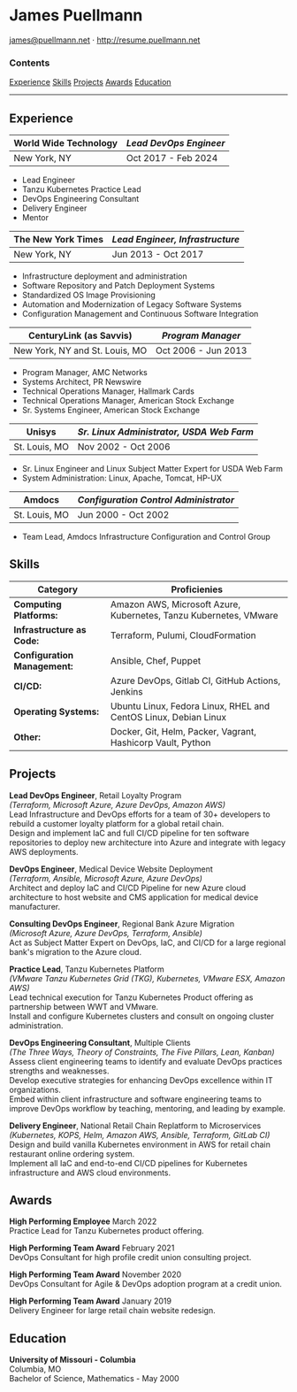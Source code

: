 # James Puellmann

james@puellmann.net $\cdot$ http://resume.puellmann.net

### Contents
[Experience](#Experience)
[Skills](#Skills)
[Projects](#Projects)
[Awards](#Awards)
[Education](#Education)

----

## Experience

| **World Wide Technology** | _Lead DevOps Engineer_ |
| ------------------------- | ---------------------- |
| New York, NY              | Oct 2017 - Feb 2024    |

- Lead Engineer
- Tanzu Kubernetes Practice Lead
- DevOps Engineering Consultant
- Delivery Engineer
- Mentor

| **The New York Times** | _Lead Engineer, Infrastructure_ |
| ---------------------- | ------------------------------- |
| New York, NY           | Jun 2013 - Oct 2017             |

- Infrastructure deployment and administration
- Software Repository and Patch Deployment Systems
- Standardized OS Image Provisioning
- Automation and Modernization of Legacy Software Systems
- Configuration Management and Continuous Software Integration

| **CenturyLink (as Savvis)**    | _Program Manager_   |
| ------------------------------ | ------------------- |
| New York, NY and St. Louis, MO | Oct 2006 - Jun 2013 |

- Program Manager, AMC Networks
- Systems Architect, PR Newswire
- Technical Operations Manager, Hallmark Cards
- Technical Operations Manager, American Stock Exchange
- Sr. Systems Engineer, American Stock Exchange

| **Unisys**    | _Sr. Linux Administrator, USDA Web Farm_ |
| ------------- | ---------------------------------------- |
| St. Louis, MO | Nov 2002 - Oct 2006                      |

- Sr. Linux Engineer and Linux Subject Matter Expert for USDA Web Farm
- System Administration: Linux, Apache, Tomcat, HP-UX

| **Amdocs**    | _Configuration Control Administrator_ |
| ------------- | ------------------------------------- |
| St. Louis, MO | Jun 2000 - Oct 2002                   |

- Team Lead, Amdocs Infrastructure Configuration and Control Group

## Skills

| Category                      | Proficienies                                                      |
| ----------------------------- | ----------------------------------------------------------------- |
| **Computing Platforms:**      | Amazon AWS, Microsoft Azure, Kubernetes, Tanzu Kubernetes, VMware |
| **Infrastructure as Code:**   | Terraform, Pulumi, CloudFormation                                 |
| **Configuration Management:** | Ansible, Chef, Puppet                                             |
| **CI/CD:**                    | Azure DevOps, Gitlab CI, GitHub Actions, Jenkins                  |
| **Operating Systems:**        | Ubuntu Linux, Fedora Linux, RHEL and CentOS Linux, Debian Linux   |
| **Other:**                    | Docker, Git, Helm, Packer, Vagrant, Hashicorp Vault, Python       |

## Projects

**Lead DevOps Engineer**, Retail Loyalty Program\
_(Terraform, Microsoft Azure, Azure DevOps, Amazon AWS)_\
Lead Infrastructure and DevOps efforts for a team of 30+ developers to rebuild
a customer loyalty platform for a global retail chain.\
Design and implement IaC and full CI/CD pipeline for ten software repositories
to deploy new architecture into Azure and integrate with legacy AWS
deployments.

**DevOps Engineer**, Medical Device Website Deployment\
_(Terraform, Ansible, Microsoft Azure, Azure DevOps)_\
Architect and deploy IaC and CI/CD Pipeline for new Azure cloud
architecture to host website and CMS application for medical device
manufacturer.

**Consulting DevOps Engineer**, Regional Bank Azure Migration\
_(Microsoft Azure, Azure DevOps, Terraform, Ansible)_\
Act as Subject Matter Expert on DevOps, IaC, and CI/CD for a large
regional bank's migration to the Azure cloud.

**Practice Lead**, Tanzu Kubernetes Platform\
_(VMware Tanzu Kubernetes Grid (TKG), Kubernetes, VMware ESX, Amazon AWS)_\
Lead technical execution for Tanzu Kubernetes Product offering as
partnership between WWT and VMware.\
Install and configure Kubernetes clusters and consult on ongoing cluster
administration.

**DevOps Engineering Consultant**, Multiple Clients\
_(The Three Ways, Theory of Constraints, The Five Pillars, Lean,
Kanban)_\
Assess client engineering teams to identify and evaluate DevOps
practices strengths and weaknesses.\
Develop executive strategies for enhancing DevOps excellence within IT
organizations.\
Embed within client infrastructure and software engineering teams to
improve DevOps workflow by teaching, mentoring, and leading by example.

**Delivery Engineer**, National Retail Chain Replatform to
Microservices\
_(Kubernetes, KOPS, Helm, Amazon AWS, Ansible, Terraform, GitLab CI)_\
Design and build vanilla Kubernetes environment in AWS for retail chain
restaurant online ordering system.\
Implement all IaC and end-to-end CI/CD pipelines for Kubernetes
infrastructure and AWS cloud environments.

## Awards

**High Performing Employee** March 2022\
Practice Lead for Tanzu Kubernetes product offering.

**High Performing Team Award** February 2021\
DevOps Consultant for high profile credit union consulting project.

**High Performing Team Award** November 2020\
DevOps Consultant for Agile & DevOps adoption program at a credit
union.

**High Performing Team Award** January 2019\
Delivery Engineer for large retail chain website redesign.

## Education

**University of Missouri - Columbia**\
 Columbia, MO\
 Bachelor of Science, Mathematics - May 2000
